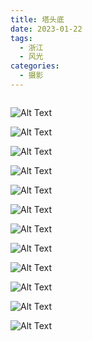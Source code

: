```yaml
---
title: 塔头底
date: 2023-01-22
tags:
  - 浙江
  - 风光
categories:
  - 摄影
---
```


<img src="https://blog-1321452376.cos.ap-shanghai.myqcloud.com/%E6%91%84%E5%BD%B1%2F%E5%A1%94%E5%A4%B4%E5%BA%95%2Fhaou-6679.jpg" alt="">

<!-- more -->

![Alt Text](https://blog-1321452376.cos.ap-shanghai.myqcloud.com/%E6%91%84%E5%BD%B1%2F%E5%A1%94%E5%A4%B4%E5%BA%95%2Fhaou-6621.jpg)

![Alt Text](https://blog-1321452376.cos.ap-shanghai.myqcloud.com/%E6%91%84%E5%BD%B1%2F%E5%A1%94%E5%A4%B4%E5%BA%95%2Fhaou-6626.jpg)

![Alt Text](https://blog-1321452376.cos.ap-shanghai.myqcloud.com/%E6%91%84%E5%BD%B1%2F%E5%A1%94%E5%A4%B4%E5%BA%95%2Fhaou-6628.jpg)

![Alt Text](https://blog-1321452376.cos.ap-shanghai.myqcloud.com/%E6%91%84%E5%BD%B1%2F%E5%A1%94%E5%A4%B4%E5%BA%95%2Fhaou-6629.jpg)

![Alt Text](https://blog-1321452376.cos.ap-shanghai.myqcloud.com/%E6%91%84%E5%BD%B1%2F%E5%A1%94%E5%A4%B4%E5%BA%95%2Fhaou-6635.jpg)

![Alt Text](https://blog-1321452376.cos.ap-shanghai.myqcloud.com/%E6%91%84%E5%BD%B1%2F%E5%A1%94%E5%A4%B4%E5%BA%95%2Fhaou-6644.jpg)

![Alt Text](https://blog-1321452376.cos.ap-shanghai.myqcloud.com/%E6%91%84%E5%BD%B1%2F%E5%A1%94%E5%A4%B4%E5%BA%95%2Fhaou-6650.jpg)

![Alt Text](https://blog-1321452376.cos.ap-shanghai.myqcloud.com/%E6%91%84%E5%BD%B1%2F%E5%A1%94%E5%A4%B4%E5%BA%95%2Fhaou-6659.jpg)

![Alt Text](https://blog-1321452376.cos.ap-shanghai.myqcloud.com/%E6%91%84%E5%BD%B1%2F%E5%A1%94%E5%A4%B4%E5%BA%95%2Fhaou-6662.jpg)

![Alt Text](https://blog-1321452376.cos.ap-shanghai.myqcloud.com/%E6%91%84%E5%BD%B1%2F%E5%A1%94%E5%A4%B4%E5%BA%95%2Fhaou-6666.jpg)

![Alt Text](https://blog-1321452376.cos.ap-shanghai.myqcloud.com/%E6%91%84%E5%BD%B1%2F%E5%A1%94%E5%A4%B4%E5%BA%95%2Fhaou-6670.jpg)

![Alt Text](https://blog-1321452376.cos.ap-shanghai.myqcloud.com/%E6%91%84%E5%BD%B1%2F%E5%A1%94%E5%A4%B4%E5%BA%95%2Fhaou-6672.jpg)
